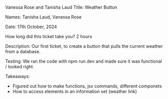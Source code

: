 
Vanessa Rose and Tanisha Laud
Title: Weather Button

Names: Tanisha Laud, Vanessa Rose

Date: 17th October, 2024

How long did this ticket take you? 2 hours

Description: Our first ticket, to create a button that pulls the current weather from a database.

Testing: We ran the code with npm run dev and made sure it was functional / looked right.

Takeaways: 
- Figured out how to make functions, jsx commands, different componets
- How to access elements in an information set (weather link)